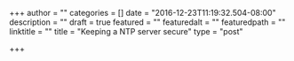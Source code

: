+++
author = ""
categories = []
date = "2016-12-23T11:19:32.504-08:00"
description = ""
draft = true
featured = ""
featuredalt = ""
featuredpath = ""
linktitle = ""
title = "Keeping a NTP server secure"
type = "post"

+++
